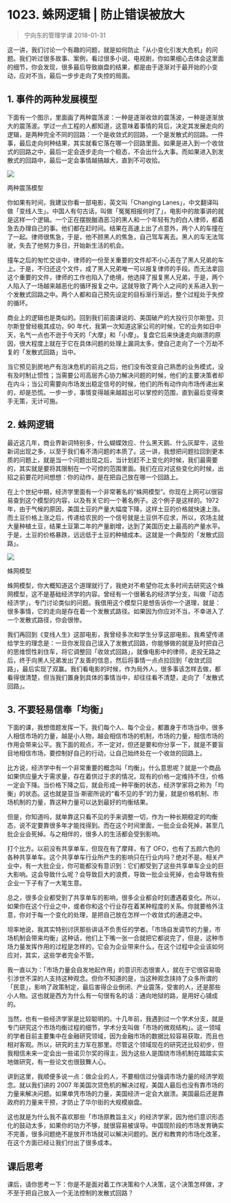 # 1023. 蛛网逻辑 | 防止错误被放大
> 宁向东的管理学课
2018-01-31

这一讲，我们讨论一个有趣的问题，就是如何防止「从小变化引发大危机」的问题。我们听过很多故事、案例，看过很多小说、电视剧，你如果细心去体会这里面的细节，你会发现，很多最后导致崩盘的结果，都是由于逐渐对于最开始的小变动，应对不当，最后一步步走向了失控的局面。

## 1. 事件的两种发展模型
下面有一个图示，里面画了两种震荡波：一种是逐渐收敛的震荡波，一种是逐渐放大的震荡波。学过一点工程的人都知道，这意味着事情的背后，决定其发展走向的逻辑，是两种完全不同的回路：一个是收敛式的回路，一个是发散式的回路。一件事，最后走向何种结果，其实就看它落在哪一个回路里面。如果是进入到一个收敛式的回路之中，最后一定会逐步走向一个稳态，不会出什么大事。而如果进入到发散式的回路中，最后一定会事情越搞越大，直到不可收拾。

![](https://raw.githubusercontent.com/dalong0514/selfstudy/master/图片链接/宁向东/2019024.jpg)

两种震荡模型

你如果有时间，我建议你看一部电影，英文叫「Changing Lanes」，中文翻译叫做「变线人生」。中国人有句古话，叫做「冤冤相报何时了」，电影中的故事讲的就是这样一个逻辑。一个正在摆脱酗酒恶习的黑人和一个年轻有为的白人律师，都着急去办理自己的事。他们都在赶时间。结果在高速上出了点意外，两个人的车撞在了一起。律师很焦急，于是，他不顾黑人的焦急，自己驾车离去。黑人的车无法驾驶，失去了他努力多日，开始新生活的机会。

撞车之后的匆忙交谈中，律师的一份至关重要的文件却不小心丢在了黑人兄弟的车上。于是，不归还这个文件，成了黑人兄弟唯一可以报复律师的手段。而无法拿回这个重要的文件，律师的工作也陷入了绝境，他选择了报复黑人兄弟，于是，两个人陷入了一场越来越恶化的循环报复之中。这就导致了两个人之间的关系进入到一个发散式回路之中。两个人都和自己预先设定的目标渐行渐远，整个过程处于失控的循环。

商业上的逻辑也是类似的。回到我们前面课说的、美国破产的大投行贝尔斯登。贝尔斯登曾经极其成功，90 年代，我第一次知道这家公司的时候，它的业务如日中天，名气一点也不逊于今天的「大摩」和「小摩」。复盘它后来快速走向崩溃的原因，很大程度上就在于它在具体问题的处理上漏洞太多，使自己走向了一个万劫不复的「发散式回路」当中。

当它预见到房地产有泡沫危机的前兆之后，他们没有改变自己熟悉的业务模式，没有及时制止惯性；当需要公司高层齐心协力解决问题的时候，他们的主要决策者却在内斗；当公司需要向市场发出稳定信号的时候，他们的所有动作向市场传递出来的，却是恐慌。一步一步，事情变得越来越超出可以掌控的范围，直到最后变得束手无策，无计可施。

## 2. 蛛网逻辑
最近这几年，商业界新词特别多，什么蝴蝶效应、什么黑天鹅、什么灰犀牛，这些新词出现之多，以至于我们看不清问题的本质了。这一讲，我想把问题拉回到更本质的问题上，就是当一个问题出现之后，当计划赶不上变化的时候，我们最需要的，其实就是要将其限制在一个可控的范围里面。我们在应对这些变化的时候，出招之前要花时间想想：你的动作，是在把自己放在哪一个回路上。

在上个世纪中期，经济学里面有一个非常著名的“蛛网模型”。你现在上网可以很容易查到这个模型的内容，以及有关它的一个著名例子。这个例子是这样的。1972年，由于气候的原因，美国土豆的产量大幅度下降，这样土豆的价格就快速上涨。而土豆价格上涨之后，传递给农民的一个信号就是土豆供不应求，所以，农场主就大量种植土豆，结果土豆第二年的产量剧增，达到了美国历史上最高的产量水平。于是，土豆的价格暴跌，远远低于土豆的种植成本。这就是一个典型的「发散式回路」。

![](https://raw.githubusercontent.com/dalong0514/selfstudy/master/图片链接/宁向东/2019025.jpg)

蛛网模型

蛛网模型，你大概知道这个道理就行了，我绝对不希望你花太多时间去研究这个蛛网模型，这不是基础经济学的内容。曾经有一个很著名的经济学分支，叫做「动态经济学」，专门讨论类似的问题。我借用这个模型只是想告诉你一个道理，就是：很多事情，它的走向是存在着一个发散式路径。如果因为你应对不当，不幸进入了一个发散式路径，你会很惨。

我们再回到《变线人生》这部电影，我曾经多次和学生分享这部电影。我希望传递给学生的理念是：一旦你发现自己误入了发散式回路，你能够做的就是及时把自己的思维惯性刹住车，将它调整回「收敛式回路」，就像电影中的律师，走投无路之后，终于向黑人兄弟发出了友善的信息，然后将事情一点点拉回到「收敛式回路」，最后实现了双赢。我们看电影的时候，作为局外人，很多事该怎样去做，都看得很清楚，但当我们置身到具体的事情当中，却往往看不清楚，走向了「发散式回路」。

## 3. 不要轻易信奉「均衡」
下面的课，我想借题发挥一下。我们每个人、每个企业，都置身于市场当中。很多人相信市场的力量，越是小人物，越会相信市场的机制，市场的力量，相信市场的作用会带来公平。我下面的观点，不一定对，但还是要和你分享一下，就是不要盲目地相信市场，要控制好自己的行动，让自己始终处在一个收敛的回路上。

比方说，经济学中有一个非常重要的概念叫「均衡」。什么意思呢？就是一个商品如果供应量大于需求量，存在着供过于求的情况，现有的价格一定维持不住，价格一定会下降。当价格下降之后，就会形成一种平衡的状态，经济学家将之称为「均衡」的状态。这也就是亚当·斯密所说的“看不见的手”的力量，就是价格机制、市场机制的力量，靠这种力量可以达到最好的均衡结果。

但是，你知道吗，就单靠这只看不见的手来调整一切，作为一种长期稳定的均衡态，说不定要靠很多年才能找得到。而在这个时间里面，一批企业会死掉，甚至几批企业会死掉。与之相伴的，很多人的生活都会受到影响。

打个比方。以前没有共享单车，但现在有了摩拜，有了 OFO，也有了五颜六色的各种共享单车。这个共享单车行业所产生的影响只在行业内吗？绝对不是。相关产业中，有一大批企业，你可能都没有意识到：它们都受到了这些共享单车企业的巨大影响。这会导致什么呢？会导致巨大的浪费，导致一批企业死掉，也会导致有些企业一下子有了一大笔生意。

总之，很多企业都受到了共享单车的影响，很多企业都会时刻遭遇着变化。所以，如果你在这个行业之中，或者你和这个行业存在着某种程度的关系。你就要格外注意，你对于每一个变化的处理，是把自己放在怎样一个收敛式的通道之中。

坦率地说，我其实特别讨厌那些讲话不负责任的学者。「市场自发调节的力量，市场机制会带来均衡」这种话，他们上下嘴一张一合就把它都说完了，但是，这种市场力量发挥作用的过程是怎样的，它会为企业带来什么，在这个过程中企业该如何应对，其实，这些学者完全不管。

我一直以为：「市场力量会自发地起作用」的意识形态很害人，就在于它很容易吸引涉世不深的人支持这种观念。但你不知道的是，当这种观念挟持了众多所谓的「民意」，影响了政策制定，最后害得企业倒闭、产业震荡，受害的人，还是那些小人物。这也就是西方为什么有一句很有名的话：通向地狱的路，是用好心铺成的。

当然，也有一些经济学家是比较聪明的。十几年前，我遇到过一个学术分支，就是专门研究这个市场均衡过程的细节，学术分支叫做「市场的微观结构」。这一领域的学者目前主要集中在金融研究领域，因为金融市场的数据比较容易获取，而且也相对客观。所以，研究的主力军在那里。尽管这个领域现在的研究还比较初步，但我相信未来一定会出一些诺贝尔奖的得主，因为这些人是围绕市场机制在踏踏实实地做研究，有一些论文也很鼓舞人心。

讲到这里，我顺便多说一点：做企业的人，不要相信过分强调市场力量的经济学观念。就以我们讲的 2007 年美国次贷危机的解决过程，美国人最后也没有靠市场的力量来解决问题。如果单凭市场的力量，美国经济一定会大崩溃。美国最后还是靠政府的力量来干预，才防止了华尔街的大规模崩盘。

这也就是为什么我不喜欢那些「市场原教旨主义」的经济学家，因为他们意识形态化的鼓动太多，如果你的功力不够，就很容易被误导。中国现阶段的市场发育确实不完善，很多问题绝不是放开市场就可以解决问题的。医疗和教育的市场化改革，在这个方面已经让我们付出了很多成本。

## 课后思考
课后，请你思考一下：你是不是面对着工作决策和个人决策，这个决策怎样做，才不至于把自己放入一个无法控制的发散式回路？



